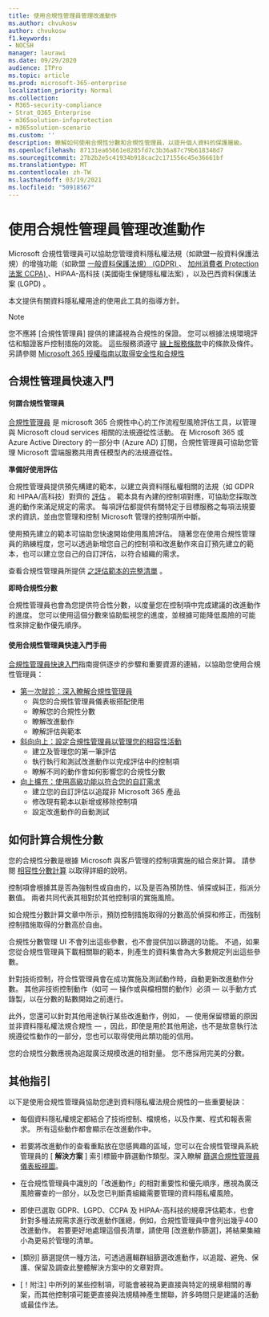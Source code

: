 ```yaml
---
title: 使用合規性管理員管理改進動作
ms.author: chvukosw
author: chvukosw
f1.keywords:
- NOCSH
manager: laurawi
ms.date: 09/29/2020
audience: ITPro
ms.topic: article
ms.prod: microsoft-365-enterprise
localization_priority: Normal
ms.collection:
- M365-security-compliance
- Strat_O365_Enterprise
- m365solution-infoprotection
- m365solution-scenario
ms.custom: ''
description: 瞭解如何使用合規性分數和合規性管理員，以提升個人資料的保護層級。
ms.openlocfilehash: 87131ea65661e8285fd7c3b36a87c79b618348d7
ms.sourcegitcommit: 27b2b2e5c41934b918cac2c171556c45e36661bf
ms.translationtype: MT
ms.contentlocale: zh-TW
ms.lasthandoff: 03/19/2021
ms.locfileid: "50918567"
---
```

# <a name="use-compliance-manager-to-manage-improvement-actions"></a>使用合規性管理員管理改進動作

Microsoft 合規性管理員可以協助您管理資料隱私權法規（如歐盟一般資料保護法規）的增強功能（如歐盟 [一般資料保護法規） (GDPR) ](/compliance/regulatory/gdpr)、 [加州消費者 Protection 法案 CCPA) ](/compliance/regulatory/ccpa-faq)、HIPAA-高科技 (美國衛生保健隱私權法案) ，以及巴西資料保護法案 (LGPD) 。

本文提供有關資料隱私權用途的使用此工具的指導方針。

>[!Note]
>您不應將 [合規性管理員] 提供的建議視為合規性的保證。 您可以根據法規環境評估和驗證客戶控制措施的效能。 這些服務須遵守 [線上服務條款](https://go.microsoft.com/fwlink/?linkid=2108910)中的條款及條件。 另請參閱 [Microsoft 365 授權指南以取得安全性和合規性](/office365/servicedescriptions/microsoft-365-service-descriptions/microsoft-365-tenantlevel-services-licensing-guidance/microsoft-365-security-compliance-licensing-guidance#compliance-manager)
>

## <a name="getting-started-with-compliance-manager"></a>合規性管理員快速入門

#### <a name="what-is-compliance-manager"></a>何謂合規性管理員

[合規性管理員](../compliance/compliance-manager.md) 是 microsoft 365 合規性中心的工作流程型風險評估工具，以管理與 Microsoft cloud services 相關的法規遵從性活動。 在 Microsoft 365 或 Azure Active Directory 的一部分中 (Azure AD) 訂閱，合規性管理員可協助您管理 Microsoft 雲端服務共用責任模型內的法規遵從性。

**準備好使用評估**

合規性管理員提供預先構建的範本，以建立與資料隱私權相關的法規（如 GDPR 和 HIPAA/高科技）對齊的 [評估](../compliance/compliance-manager-assessments.md) 。 範本具有內建的控制項對應，可協助您採取改進的動作來滿足規定的需求。 每項評估都提供有關特定于目標服務之每項法規要求的資訊，並由您管理和控制 Microsoft 管理的控制項所中斷。 

使用預先建立的範本可協助您快速開始使用風險評估。 隨著您在使用合規性管理員的熟練程度，您可以透過新增您自己的控制項和改進動作來自訂預先建立的範本，也可以建立您自己的自訂評估，以符合組織的需求。

查看合規性管理員所提供 [之評估範本的完整清單](../compliance/compliance-manager-templates-list.md) 。

**即時合規性分數**

合規性管理員也會為您提供符合性分數，以度量您在控制項中完成建議的改進動作的進度。 您可以使用這個分數來協助監視您的進度，並根據可能降低風險的可能性來排定動作優先順序。

#### <a name="use-the-compliance-manager-quickstart-guide"></a>使用合規性管理員快速入門手冊

[合規性管理員快速入門](../compliance/compliance-manager-quickstart.md)指南提供逐步的步驟和重要資源的連結，以協助您使用合規性管理員：

- [第一次就診：深入瞭解合規性管理員](../compliance/compliance-manager-quickstart.md#first-visit-get-to-know-compliance-manager)
    - 與您的合規性管理員儀表板搭配使用
    - 瞭解您的合規性分數
    - 瞭解改進動作
    - 瞭解評估與範本
- [斜向向上：設定合規性管理員以管理您的相容性活動](../compliance/compliance-manager-quickstart.md#ramping-up-configure-compliance-manager-to-manage-your-compliance-activities)
    - 建立及管理您的第一筆評估
    - 執行執行和測試改進動作以完成評估中的控制項
    - 瞭解不同的動作會如何影響您的合規性分數
- [向上擴充：使用高級功能以符合您的自訂需求](../compliance/compliance-manager-quickstart.md#scaling-up-use-advanced-functionality-to-meet-your-custom-needs)
    - 建立您的自訂評估以追蹤非 Microsoft 365 產品
    - 修改現有範本以新增或移除控制項
    - 設定改進動作的自動測試

## <a name="how-your-compliance-score-is-calculated"></a>如何計算合規性分數

您的合規性分數是根據 Microsoft 與客戶管理的控制項實施的組合來計算。 請參閱 [相容性分數計算](../compliance/compliance-score-calculation.md) 以取得詳細的說明。

控制項會根據其是否為強制性或自由的，以及是否為預防性、偵探或糾正，指派分數值。 兩者共同代表其相對於其他控制項的實施風險。

如合規性分數計算文章中所示，預防控制措施取得的分數高於偵探和修正，而強制控制措施取得的分數高於自由。

合規性分數管理 UI 不會列出這些參數，也不會提供加以篩選的功能。 不過，如果您從合規性管理員下載相關聯的範本，則產生的資料集會為大多數規定列出這些參數。

針對技術控制，符合性管理員會在成功實施及測試動作時，自動更新改進動作分數。 其他非技術控制動作（如可 &mdash; 操作或與檔相關的動作）必須 &mdash; 以手動方式錄製，以在分數的點數開始之前進行。

此外，您還可以針對其他用途執行某些改進動作，例如， &mdash; 使用保留標籤的原因並非資料隱私權法規合規性 &mdash; ，因此，即使是用於其他用途，也不是故意執行法規遵從性動作的一部分，您也可以取得使用此類功能的信用。

您的合規性分數應視為追蹤廣泛規模改進的相對量。 您不應採用完美的分數。

## <a name="additional-guidance"></a>其他指引

以下是使用合規性管理員協助您達到資料隱私權法規合規性的一些重要秘訣：

- 每個資料隱私權規定都結合了技術控制、檔規格，以及作業、程式和報表需求。 所有這些動作都會顯示在改進動作中。

- 若要將改進動作的查看重點放在您感興趣的區域，您可以在合規性管理員系統管理員的 [ **解決方案** ] 索引標籤中篩選動作類型。深入瞭解 [篩選合規性管理員儀表板視圖](../compliance/compliance-manager-setup.md#filtering-your-dashboard-view)。

- 在合規性管理員中識別的「改進動作」的相對重要性和優先順序，應視為廣泛風險審查的一部分，以及您已判斷貴組織需要管理的資料隱私權風險。

- 即使已選取 GDPR、LGPD、CCPA 及 HIPAA-高科技的規章評估範本，也會針對多種法規需求進行改進動作匯總，例如，合規性管理員中會列出幾乎400改進動作。 若要更好地處理這個長清單，請使用 [改進動作篩選]，將結果集縮小為更易於管理的清單。

- [類別] 篩選提供一種方法，可透過邏輯群組篩選改進動作，以追蹤、避免、保護、保留及調查此整體解決方案中的文章對齊。

- [！附注] 中所列的某些控制項，可能會被視為更直接與特定的規章相關的專案，而其他控制項可能更直接與法規精神產生關聯，許多時間只是建議的活動或最佳作法。